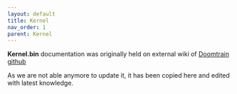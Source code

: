 ```yaml
---
layout: default
title: Kernel
nav_order: 1
parent: Kernel
---
```



**Kernel.bin** documentation was originally held on external wiki of [Doomtrain github](https://github.com/alexfilth/doomtrain/wiki/Kernel.bin)

As we are not able anymore to update it, it has been copied here and edited with latest knowledge.
